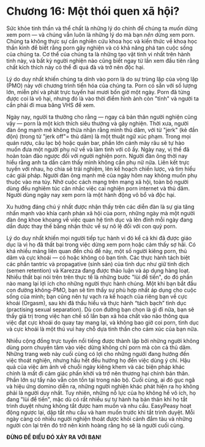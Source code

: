 # Chương 16: Một thói quen xã hội?

Sức khỏe tinh thần và thể chất là những lý do chính để chúng ta *muốn* dừng xem porn — và chúng vẫn luôn là những lý do mà bạn *nên* dừng xem porn. Chúng ta không thực sự cần nghiên cứu khoa học và kiến thức về khoa học thần kinh để biết rằng porn gây nghiện và có khả năng phá tan cuộc sống của chúng ta. Cơ thể của chúng ta là những tạo vật tinh vi nhất trên hành tinh này, và bất kỳ người nghiện nào cũng biết ngay từ lần xem đầu tiên rằng chất kích thích này có thể đi quá đà và trở nên độc hại.

Lý do duy nhất khiến chúng ta dính vào porn là do sự trùng lặp của vòng lặp (PMO) này với chương trình tiến hóa của chúng ta. Porn có sẵn với số lượng lớn, miễn phí và phát trực tuyến hai mươi bốn giờ một ngày. Porn đã từng được coi là vô hại, nhưng đó là vào thời điểm hình ảnh còn "tĩnh" và người ta cần phải đi mua băng VHS để xem.

Ngày nay, người ta thường cho rằng — ngay cả bản thân người nghiện cũng vậy — porn là một kích thích siêu thường và gây nghiện. Thời xưa, người đàn ông mạnh mẽ không thừa nhận rằng mình thủ dâm, với từ "jerk" (kẻ đần độn) (trong từ "jerk off"= thủ dâm) là một thuật ngữ xúc phạm. Trong mọi quán rượu, câu lạc bộ hoặc quán bar, phần lớn cánh mày râu sẽ tự hào muốn đưa một người phụ nữ về và làm tình với cô ấy. Ngày nay, vị thế đã hoàn toàn đảo ngược đối với người nghiện porn. Người đàn ông thời nay hiểu rằng anh ta dần cảm thấy mình không cần phụ nữ nữa. Liên kết trực tuyến với nhau, họ chia sẻ trải nghiệm, lên kế hoạch chiến lược, và tìm hiểu các giải pháp. Người đàn ông mạnh mẽ của ngày hôm nay không muốn phụ thuộc vào ma túy. Nhờ cuộc cách mạng trên mạng xã hội, toàn bộ người dùng đều nghiêm túc cân nhắc việc cai nghiện porn internet và thủ dâm. Người dùng ngày nay xem porn là một hành động vô bổ và độc hại.

Xu hướng đáng chú ý nhất được nhận thấy trên các diễn đàn là sự gia tăng nhấn mạnh vào khía cạnh phản xã hội của porn, những ngày mà một người đàn ông khoe khoang về việc quan hệ tình dục và lên đỉnh mỗi ngày đang dần được thay thế bằng nhận thức về sự nô lệ đối với con quỷ porn.

Lý do duy nhất khiến mọi người tiếp tục hành vi đó kể cả khi đã được giáo dục là vì họ đã thất bại trong việc dừng xem porn hoặc cảm thấy sợ hãi. Có khá nhiều mảng liên quan đến chủ đề này, một số người kiêng porn, thủ dâm và cực khoái — có hoặc không có bạn tình. Các thực hành tách biệt các phần tantric và propagative (sinh sản) của tình dục như giữ tinh dịch (semen retention) và Karezza đang được thảo luận và áp dụng hàng loạt. Nhiều thất bại nói trên trên thực tế là những bước "lùi để tiến", do đó phần nào mang lại lợi ích cho những người thực hành chúng. Một khi bạn bắt đầu con đường không-PMO, bạn sẽ tìm thấy sự phù hợp nhất áp dụng cho cuộc sống của mình; bạn cũng nên tự vạch ra kế hoạch của riêng bạn về cực khoái (Orgasm), sau khi đã thấu hiểu và thực hành “tách bạch” tình dục (practising sexual separation). Dù con đường bạn chọn là gì đi nữa, bạn sẽ thấy giá trị trong việc hạn chế số lần bạn xả hóa chất vào não thông qua việc đạt cực khoái do quay tay mang lại, và không bao giờ coi porn, tình dục và cực khoái là một thú vui hay chỗ dựa tinh thần cho cảm xúc của bạn nữa.

Nhiều cộng đồng trực tuyến nổi tiếng được thành lập bởi những người không dùng porn chuyên tâm vào việc dừng không chỉ porn mà còn cả thủ dâm. Những trang web này cuối cùng có lợi cho những người đang hướng đến việc thoát nghiện, nhưng hầu hết đều hướng họ đến việc dùng ý chí. Hậu quả của việc ám ảnh về chuỗi ngày kiêng khem và các biện pháp khác chính là mất đi cảm giác phấn khởi và trở nên thương hại chính bản thân. Phần lớn sự tẩy não vẫn còn tồn tại trong não bộ. Cuối cùng, ai đó gục ngã và hiệu ứng domino diễn ra, những người nghiện khác phát hiện ra họ không phải là người duy nhất. Tuy nhiên, những nỗ lực của họ không hề vô ích, họ đang "lùi để tiến", mặc dù có rất nhiều sự tự hành hạ bản thân khi họ tắt trình duyệt nhưng không tắt được ham muốn và nhu cầu. EasyPeasy hoạt động ngược lại, dập tắt nhu cầu và ham muốn trước khi tắt trình duyệt. Mỗi ngày càng có nhiều người nghiện thoát được khỏi cảnh đắm tàu và những người còn lại trên đó trở nên kinh hoàng rằng họ sẽ là người cuối cùng.

**ĐỪNG ĐỂ ĐIỀU ĐÓ XẢY RA VỚI BẠN!**